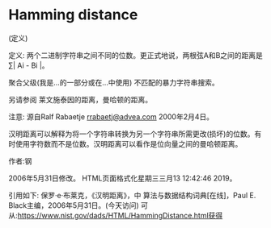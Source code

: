 # Hamming distance


(定义)



定义:
两个二进制字符串之间不同的位数。更正式地说，两根弦A和B之间的距离是∑| Ai - Bi |。



聚合父级(我是…的一部分或在…中使用)
不匹配的暴力字符串搜索。



另请参阅
莱文施泰因的距离，曼哈顿的距离。



注意:
源自Ralf Rabaetje <rrabaetj@advea.com> 2000年2月4日。

汉明距离可以解释为将一个字符串转换为另一个字符串所需更改(损坏)的位数。有时使用字符数而不是位数。汉明距离可以看作是位向量之间的曼哈顿距离。


作者:钢







2006年5月31日修改。
HTML页面格式化星期三三月13 12:42:46 2019。



引用如下:
保罗·e·布莱克，《汉明距离》，中
算法与数据结构词典[在线]，Paul E. Black主编，2006年5月31日。(今天访问)
可从:https://www.nist.gov/dads/HTML/HammingDistance.html获得